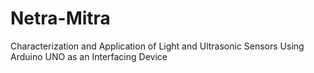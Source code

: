 # Netra-Mitra
Characterization and Application of Light and Ultrasonic Sensors Using Arduino UNO as an Interfacing Device
